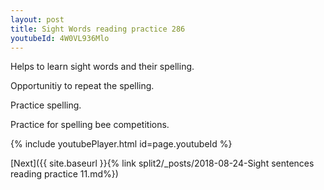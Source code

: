 ```yaml
---
layout: post
title: Sight Words reading practice 286
youtubeId: 4W0VL936Mlo
---
```

 
 
Helps to learn sight words and their spelling.

Opportunitiy to repeat the spelling. 

Practice spelling. 
 
Practice for spelling bee competitions. 
 
{% include youtubePlayer.html id=page.youtubeId %}
 
 

[Next]({{ site.baseurl }}{% link  split2/_posts/2018-08-24-Sight sentences reading practice 11.md%})
 
